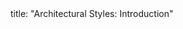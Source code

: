 <frontmatter>
title: "Architectural Styles: Introduction"
</frontmatter>

<include src="container-index-body.md" boilerplate />
